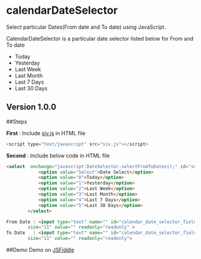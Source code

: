 # calendarDateSelector
Select particular Dates(From date and To date) using JavaScript.

CalendarDateSelector is a particular date selector listed below for From and To date  

- Today
- Yesterday
- Last Week
- Last Month
- Last 7 Days
- Last 30 Days

## Version 1.0.0

##Steps 

**First** : Include [siv.js](https://github.com/baladkb/calendarDateSelector/blob/master/siv.js) in HTML file 
```javascript
<script type="text/javascript" src="siv.js"></script>
```
**Second** : Include below code in HTML file
```HTML
<select  onchange="javascript:DateSelector.selectFromToDates();" id="selectDatesId">
			<option value="Select">Date Select</option>
			<option value="0">Today</option>
			<option value="1">Yesterday</option>
			<option value="2">Last Week</option>
			<option value="3">Last Month</option>
			<option value="4">Last 7 Days</option>
			<option value="5">Last 30 Days</option>
		</select>
```
```HTML
From Date : <input type="text" name="" id="calendar_date_selector_field_instance0" 
		size="11" value="" readonly="readonly" >
To Date   : <input type="text" name="" id="calendar_date_selector_field_instance1" 
		size="11" value="" readonly="readonly">
```
##Demo
Demo on [JSFiddle](https://jsfiddle.net/baladkb/tj8w2102/)
